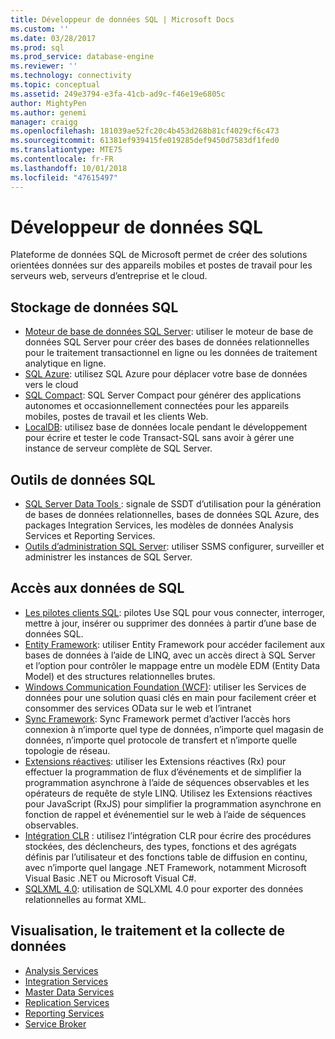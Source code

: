 ```yaml
---
title: Développeur de données SQL | Microsoft Docs
ms.custom: ''
ms.date: 03/28/2017
ms.prod: sql
ms.prod_service: database-engine
ms.reviewer: ''
ms.technology: connectivity
ms.topic: conceptual
ms.assetid: 249e3794-e3fa-41cb-ad9c-f46e19e6805c
author: MightyPen
ms.author: genemi
manager: craigg
ms.openlocfilehash: 181039ae52fc20c4b453d268b81cf4029cf6c473
ms.sourcegitcommit: 61381ef939415fe019285def9450d7583df1fed0
ms.translationtype: MTE75
ms.contentlocale: fr-FR
ms.lasthandoff: 10/01/2018
ms.locfileid: "47615497"
---
```

# <a name="sql-data-developer"></a>Développeur de données SQL
Plateforme de données SQL de Microsoft permet de créer des solutions orientées données sur des appareils mobiles et postes de travail pour les serveurs web, serveurs d’entreprise et le cloud.  

## <a name="sql-data-storage"></a>Stockage de données SQL
* [Moteur de base de données SQL Server](../database-engine/configure-windows/sql-server-database-engine.md): utiliser le moteur de base de données SQL Server pour créer des bases de données relationnelles pour le traitement transactionnel en ligne ou les données de traitement analytique en ligne. 
* [SQL Azure](https://docs.microsoft.com/azure/sql-database/): utilisez SQL Azure pour déplacer votre base de données vers le cloud 
* [SQL Compact](https://www.microsoft.com/en-us/download/details.aspx?id=17876): SQL Server Compact pour générer des applications autonomes et occasionnellement connectées pour les appareils mobiles, postes de travail et les clients Web.
* [LocalDB](../database-engine/configure-windows/sql-server-2016-express-localdb.md): utilisez base de données locale pendant le développement pour écrire et tester le code Transact-SQL sans avoir à gérer une instance de serveur complète de SQL Server.

## <a name="sql-data-tools"></a>Outils de données SQL
* [SQL Server Data Tools ](../ssdt/download-sql-server-data-tools-ssdt.md) : signale de SSDT d’utilisation pour la génération de bases de données relationnelles, bases de données SQL Azure, des packages Integration Services, les modèles de données Analysis Services et Reporting Services.
* [Outils d’administration SQL Server](../ssms/download-sql-server-management-studio-ssms.md): utiliser SSMS configurer, surveiller et administrer les instances de SQL Server.

## <a name="sql-data-access"></a>Accès aux données de SQL
* [Les pilotes clients SQL](sql-connection-libraries.md): pilotes Use SQL pour vous connecter, interroger, mettre à jour, insérer ou supprimer des données à partir d’une base de données SQL.
* [Entity Framework](https://msdn.microsoft.com/library/gg696172.aspx): utiliser Entity Framework pour accéder facilement aux bases de données à l’aide de LINQ, avec un accès direct à SQL Server et l’option pour contrôler le mappage entre un modèle EDM (Entity Data Model) et des structures relationnelles brutes. 
* [Windows Communication Foundation (WCF)](https://msdn.microsoft.com/library/dd456779.aspx): utiliser les Services de données pour une solution quasi clés en main pour facilement créer et consommer des services OData sur le web et l’intranet
* [Sync Framework](https://msdn.microsoft.com/library/jj839436.aspx): Sync Framework permet d’activer l’accès hors connexion à n’importe quel type de données, n’importe quel magasin de données, n’importe quel protocole de transfert et n’importe quelle topologie de réseau.
* [Extensions réactives](https://msdn.microsoft.com/library/hh242985.aspx): utiliser les Extensions réactives (Rx) pour effectuer la programmation de flux d’événements et de simplifier la programmation asynchrone à l’aide de séquences observables et les opérateurs de requête de style LINQ.  Utilisez les Extensions réactives pour JavaScript (RxJS) pour simplifier la programmation asynchrone en fonction de rappel et événementiel sur le web à l’aide de séquences observables.
* [Intégration CLR](../relational-databases/clr-integration/common-language-runtime-clr-integration-programming-concepts.md) : utilisez l’intégration CLR pour écrire des procédures stockées, des déclencheurs, des types, fonctions et des agrégats définis par l’utilisateur et des fonctions table de diffusion en continu, avec n’importe quel langage .NET Framework, notamment Microsoft Visual Basic .NET ou Microsoft Visual C#. 
* [SQLXML 4.0](../relational-databases/sqlxml/sqlxml-4-0-programming-concepts.md): utilisation de SQLXML 4.0 pour exporter des données relationnelles au format XML.

## <a name="data-collection-processing-and-visualization"></a>Visualisation, le traitement et la collecte de données
* [Analysis Services](../analysis-services/analysis-services-developer-documentation.md)
* [Integration Services](../integration-services/integration-services-developer-documentation.md)  
* [Master Data Services](../master-data-services/develop/master-data-services-developer-documentation.md)
* [Replication Services](../relational-databases/replication/concepts/replication-developer-documentation.md)
* [Reporting Services](../reporting-services/reporting-services-developer-documentation.md)
* [Service Broker](../database-engine/configure-windows/sql-server-service-broker.md)


 
